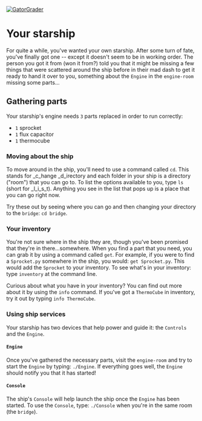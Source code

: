 [![GatorGrader](../../actions/workflows/main.yml/badge.svg)](../../actions/workflows/main.yml)


# Your starship

For quite a while, you've wanted your own starship. After some turn of fate, you've finally got one --
except it doesn't seem to be in working order. The person you got it from (won it from?) told you
that it might be missing a few things that were scattered around the ship before in their mad dash
to get it ready to hand it over to you, something about the `Engine` in the `engine-room` missing some
parts...

## Gathering parts

Your starship's engine needs `3` parts replaced in order to run correctly:

* `1` sprocket
* `1` flux capacitor
* `1` thermocube

### Moving about the ship

To move around in the ship, you'll need to use a command called `cd`. This stands for _c_hange _d_irectory
and each folder in your ship is a directory ("room") that you can go to. To list the options available to
you, type `ls` (short for _l_i_s_t). Anything you see in the list that pops up is a place that you can go
right now.

Try these out by seeing where you can go and then changing your directory to the `bridge`: `cd bridge`.

### Your inventory

You're not sure where in the ship they are, though you've been promised that they're in there...somewhere.
When you find a part that you need, you can grab it by using a command called `get`. For example, if you
were to find a `Sprocket.py` somewhere in the ship, you would: `get Sprocket.py`. This would add the 
`Sprocket` to your inventory. To see what's in your inventory: type `inventory` at the command line.

Curious about what you have in your inventory? You can find out more about it by using the `info` command.
If you've got a `ThermoCube` in inventory, try it out by typing `info ThermoCube`.

### Using ship services

Your starship has two devices that help power and guide it: the `Controls` and the `Engine`.

#### `Engine`

Once you've gathered the necessary parts, visit the `engine-room` and try to start the `Engine` by typing:
`./Engine`. If everything goes well, the `Engine` should notify you that it has started!

#### `Console`

The ship's `Console` will help launch the ship once the `Engine` has been started. To use the `Console`, type:
`./Console` when you're in the same room (the `bridge`).
